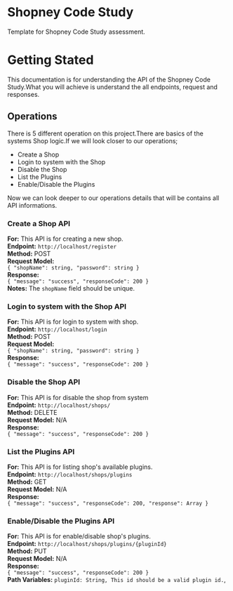 # Shopney Code Study
Template for Shopney Code Study assessment.

# Getting Stated
This documentation is for understanding the API of the Shopney Code Study.What you will achieve is understand the all endpoints, request and responses.

## Operations
There is 5 different operation on this project.There are basics of the systems Shop logic.If we will look closer to our operations;

  - Create a Shop
  - Login to system with the Shop
  - Disable the Shop
  - List the Plugins
  - Enable/Disable the Plugins

Now we can look deeper to our operations details that will be contains all API informations.

### Create a Shop API
<b>For:</b> This API is for creating a new shop. <br>
<b>Endpoint:</b> `http://localhost/register` <br>
<b>Method:</b> POST <br>
<b>Request Model:</b> <br>
`
{
  "shopName": string,
  "password": string
}
` <br>
<b>Response:</b> <br>
`
{
  "message": "success",
  "responseCode": 200
}
` <br>
<b>Notes:</b> The `shopName` field should be unique.

### Login to system with the Shop API
<b>For:</b> This API is for login to system with shop. <br>
<b>Endpoint:</b> `http://localhost/login` <br>
<b>Method:</b> POST <br>
<b>Request Model:</b> <br>
`
{
  "shopName": string,
  "password": string
}
` <br>
<b>Response:</b> <br>
`
{
  "message": "success",
  "responseCode": 200
}
` <br>

### Disable the Shop API
<b>For:</b> This API is for disable the shop from system <br>
<b>Endpoint:</b> `http://localhost/shops/` <br>
<b>Method:</b> DELETE <br>
<b>Request Model:</b> N/A<br>
<b>Response:</b> <br>
`
{
  "message": "success",
  "responseCode": 200
}
` <br>

### List the Plugins API
<b>For:</b> This API is for listing shop's available plugins. <br>
<b>Endpoint:</b> `http://localhost/shops/plugins` <br>
<b>Method:</b> GET <br>
<b>Request Model:</b> N/A<br>
<b>Response:</b> <br>
`
{
  "message": "success",
  "responseCode": 200,
  "response": Array
}
` <br>

### Enable/Disable the Plugins API
<b>For:</b> This API is for enable/disable shop's plugins. <br>
<b>Endpoint:</b> `http://localhost/shops/plugins/{pluginId}` <br>
<b>Method:</b> PUT <br>
<b>Request Model:</b> N/A <br>
<b>Response:</b> <br>
`
{
  "message": "success",
  "responseCode": 200
}
` <br>
<b>Path Variables:</b> `pluginId: String, This id should be a valid plugin id.`,
